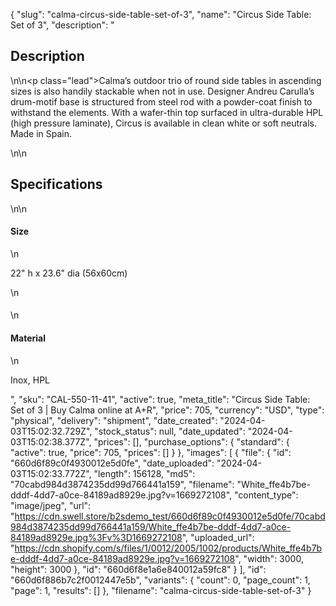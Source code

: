 {
  "slug": "calma-circus-side-table-set-of-3",
  "name": "Circus Side Table: Set of 3",
  "description": "<h2>Description</h2>\n<!-- split -->\n<p class=\"lead\">Calma’s outdoor trio of round side tables in ascending sizes is also handily stackable when not in use. Designer Andreu Carulla’s drum-motif base is structured from steel rod with a powder-coat finish to withstand the elements. With a wafer-thin top surfaced in ultra-durable HPL (high pressure laminate), Circus is available in clean white or soft neutrals. Made in Spain. </p>\n<!-- split -->\n<h2>Specifications</h2>\n<!-- split -->\n<h4>Size</h4>\n<p>22\" h x 23.6\" dia (56x60cm)</p>\n<h4></h4>\n<h4>Material</h4>\n<p>Inox, HPL</p>",
  "sku": "CAL-550-11-41",
  "active": true,
  "meta_title": "Circus Side Table: Set of 3 | Buy Calma online at A+R",
  "price": 705,
  "currency": "USD",
  "type": "physical",
  "delivery": "shipment",
  "date_created": "2024-04-03T15:02:32.729Z",
  "stock_status": null,
  "date_updated": "2024-04-03T15:02:38.377Z",
  "prices": [],
  "purchase_options": {
    "standard": {
      "active": true,
      "price": 705,
      "prices": []
    }
  },
  "images": [
    {
      "file": {
        "id": "660d6f89c0f4930012e5d0fe",
        "date_uploaded": "2024-04-03T15:02:33.772Z",
        "length": 156128,
        "md5": "70cabd984d3874235dd99d766441a159",
        "filename": "White_ffe4b7be-dddf-4dd7-a0ce-84189ad8929e.jpg?v=1669272108",
        "content_type": "image/jpeg",
        "url": "https://cdn.swell.store/b2sdemo_test/660d6f89c0f4930012e5d0fe/70cabd984d3874235dd99d766441a159/White_ffe4b7be-dddf-4dd7-a0ce-84189ad8929e.jpg%3Fv%3D1669272108",
        "uploaded_url": "https://cdn.shopify.com/s/files/1/0012/2005/1002/products/White_ffe4b7be-dddf-4dd7-a0ce-84189ad8929e.jpg?v=1669272108",
        "width": 3000,
        "height": 3000
      },
      "id": "660d6f8e1a6e840012a59fc8"
    }
  ],
  "id": "660d6f886b7c2f0012447e5b",
  "variants": {
    "count": 0,
    "page_count": 1,
    "page": 1,
    "results": []
  },
  "filename": "calma-circus-side-table-set-of-3"
}